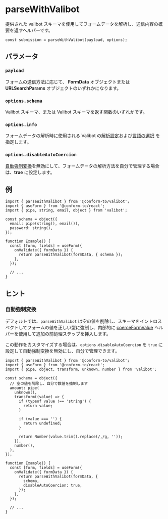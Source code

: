 # parseWithValibot

提供された valibot スキーマを使用してフォームデータを解析し、送信内容の概要を返すヘルパーです。

```tsx
const submission = parseWithValibot(payload, options);
```

## パラメータ

### `payload`

フォームの送信方法に応じて、 **FormData** オブジェクトまたは **URLSearchParams** オブジェクトのいずれかになります。

### `options.schema`

Valibot スキーマ、または Valibot スキーマを返す関数のいずれかです。

### `options.info`

フォームデータの解析時に使用される Valibot の[解析設定](<https://github.com/fabian-hiller/valibot/blob/main/website/src/routes/guides/(main-concepts)/parse-data/index.mdx#configuration>)および[言語の選択](<https://github.com/fabian-hiller/valibot/blob/main/website/src/routes/guides/(advanced)/internationalization/index.mdx#select-language>) を指定します。

### `options.disableAutoCoercion`

[自動強制変換](#自動強制変換)を無効にして、フォームデータの解析方法を自分で管理する場合は、**true** に設定します。

## 例

```tsx
import { parseWithValibot } from '@conform-to/valibot';
import { useForm } from '@conform-to/react';
import { pipe, string, email, object } from 'valibot';

const schema = object({
  email: pipe(string(), email()),
  password: string(),
});

function Example() {
  const [form, fields] = useForm({
    onValidate({ formData }) {
      return parseWithValibot(formData, { schema });
    },
  });

  // ...
}
```

## ヒント

### 自動強制変換

デフォルトでは、`parseWithValibot` は空の値を削除し、スキーマをイントロスペクトしてフォームの値を正しい型に強制し、内部的に [coerceFormValue](./coerceFormValue) ヘルパーを使用して追加の前処理ステップを挿入します。

この動作をカスタマイズする場合は、`options.disableAutoCoercion` を `true` に設定して自動強制変換を無効にし、自分で管理できます。

```tsx
import { parseWithValibot } from '@conform-to/valibot';
import { useForm } from '@conform-to/react';
import { pipe, object, transform, unknown, number } from 'valibot';

const schema = object({
  // 空の値を削除し、自分で数値を強制します
  amount: pipe(
    unknown(),
    transform((value) => {
      if (typeof value !== 'string') {
        return value;
      }

      if (value === '') {
        return undefined;
      }

      return Number(value.trim().replace(/,/g, ''));
    }),
    number(),
  ),
});

function Example() {
  const [form, fields] = useForm({
    onValidate({ formData }) {
      return parseWithValibot(formData, {
        schema,
        disableAutoCoercion: true,
      });
    },
  });

  // ...
}
```
